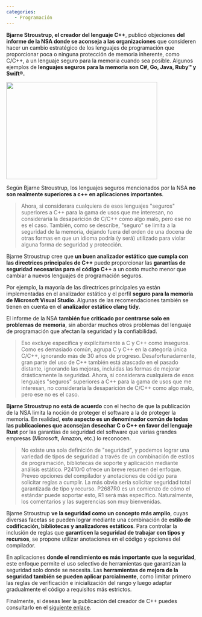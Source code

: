 ```yaml
---
categories: 
   - Programación
---
```


**Bjarne Stroustrup, el creador del lenguaje C++**, publicó objeciones **del informe de la NSA donde se aconseja a las organizaciones** que consideren hacer un cambio estratégico de los lenguajes de programación que
proporcionar poca o ninguna protección de memoria inherente, como C/C++, a un lenguaje seguro para la memoria
cuando sea posible. Algunos ejemplos de **lenguajes seguros para la memoria son C#, Go, Java, Ruby™ y Swift®.**

<img src="https://upload.wikimedia.org/wikipedia/commons/c/c1/Hello_World_C%2B%2B.png" width="400px" height="257px">

Según Bjarne Stroustrup, los lenguajes seguros mencionados por la NSA **no son realmente superiores a c++ en aplicaciones importantes**.

> Ahora, si considerara cualquiera de esos lenguajes "seguros" superiores a C++ para la gama de usos que me interesan,
no consideraría la desaparición de C/C++ como algo malo, pero ese no es el caso. También, como se describe,
"seguro" se limita a la seguridad de la memoria, dejando fuera del orden de una docena de otras formas en que un idioma podría
(y será) utilizado para violar alguna forma de seguridad y protección.

Bjarne Stroustrup cree que **un buen analizador estático que cumpla con las directrices principales de C++** puede proporcionar las **garantías de seguridad necesarias para el código C++** a un costo mucho menor que cambiar a nuevos lenguajes de programación seguros.

Por ejemplo, la mayoría de las directrices principales ya están implementadas en el analizador estático y el perfil **seguro para la memoria de Microsoft Visual Studio**. Algunas de las recomendaciones también se tienen en cuenta en el **analizador estático clang tidy**.

El informe de la NSA **también fue criticado por centrarse solo en problemas de memoria**, sin abordar muchos otros problemas del lenguaje de programación que afectan la seguridad y la confiabilidad.

> Eso excluye específica y explícitamente a C y C++ como inseguros. Como es demasiado común, agrupa C y C++
en la categoría única C/C++, ignorando más de 30 años de progreso. Desafortunadamente, gran parte del uso de C++ también está atascado
en el pasado distante, ignorando las mejoras, incluidas las formas de mejorar drásticamente la seguridad.
Ahora, si considerara cualquiera de esos lenguajes "seguros" superiores a C++ para la gama de usos que me interesan,
no consideraría la desaparición de C/C++ como algo malo, pero ese no es el caso.

**Bjarne Stroustrup no está de acuerdo** con el hecho de que la publicación de la NSA limita la noción de proteger el 
software a la de proteger la memoria. En realidad, **este aspecto es un denominador común de todas las publicaciones que aconsejan 
desechar C o C++ en favor del lenguaje Rust** por las garantías de seguridad del software que varias grandes empresas (Microsoft, Amazon, etc.) lo reconocen.

> No existe una sola definición de "seguridad", y podemos lograr una variedad de tipos de seguridad a través de un
combinación de estilos de programación, bibliotecas de soporte y aplicación mediante análisis estático. P2410r0
ofrece un breve resumen del enfoque. Preveo opciones del compilador y anotaciones de código para solicitar
reglas a cumplir. La más obvia sería solicitar seguridad total garantizada de tipo y recurso.
P2687R0 es un comienzo de cómo el estándar puede soportar esto, R1 será más específico. Naturalmente, los comentarios
y las sugerencias son muy bienvenidas.

Bjarne Stroustrup **ve la seguridad como un concepto más amplio**, cuyas diversas facetas se pueden lograr mediante una combinación de 
**estilo de codificación, bibliotecas y analizadores estáticos**. Para controlar la inclusión de reglas que **garanticen la seguridad de 
trabajar con tipos y recursos**, se propone utilizar anotaciones en el código y opciones del compilador.

En aplicaciones **donde el rendimiento es más importante que la seguridad**, este enfoque permite el uso selectivo de 
herramientas que garantizan la seguridad solo donde se necesita. Las **herramientas de mejora de la seguridad también 
se pueden aplicar parcialmente**, como limitar primero las reglas de verificación e inicialización del rango y luego 
adaptar gradualmente el código a requisitos más estrictos.

Finalmente, si deseas leer la publicación del creador de C++ puedes consultarlo en el [siguiente enlace](https://www.open-std.org/jtc1/sc22/wg21/docs/papers/2023/p2739r0.pdf).
